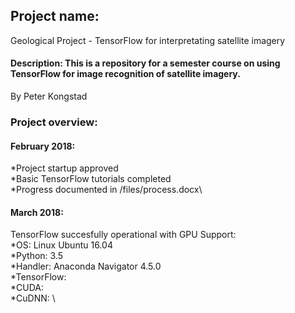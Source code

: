 ## Project name: ##
Geological Project - TensorFlow for interpretating satellite imagery

#### Description: This is a repository for a semester course on using TensorFlow for image recognition of satellite imagery. ####
By Peter Kongstad

### Project overview: ###

#### February 2018: ####

*Project startup approved\
*Basic TensorFlow tutorials completed\
*Progress documented in /files/process.docx\

#### March 2018: ####

TensorFlow succesfully operational with GPU Support:\
*OS: Linux Ubuntu 16.04\
*Python: 3.5\
*Handler: Anaconda Navigator 4.5.0\
*TensorFlow: \
*CUDA: \
*CuDNN: \

